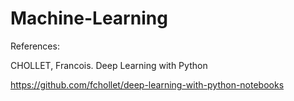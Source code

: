 # Machine-Learning
References:

CHOLLET, Francois. Deep Learning with Python

https://github.com/fchollet/deep-learning-with-python-notebooks
